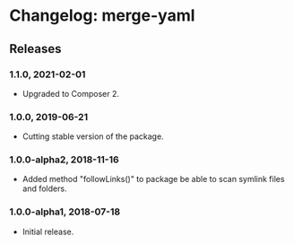 # Changelog: merge-yaml

## Releases

### 1.1.0, 2021-02-01
- Upgraded to Composer 2.

### 1.0.0, 2019-06-21
- Cutting stable version of the package.

### 1.0.0-alpha2, 2018-11-16
- Added method "followLinks()" to package be able to scan symlink files and folders.

### 1.0.0-alpha1, 2018-07-18
- Initial release.
